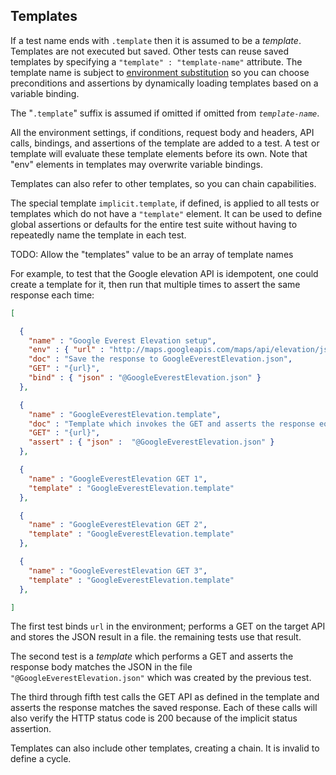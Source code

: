 ## Templates ##

If a test name ends with `.template` then it is assumed to be a *template*.
Templates are not executed but saved. Other tests can reuse saved templates
by specifying a `"template" : "template-name"` attribute.
The template name is subject to [environment substitution](Reference.md#Environment)
so you can choose preconditions and assertions by dynamically
loading templates based on a variable binding.

The "`.template`" suffix is assumed if omitted if omitted from *`template-name`*.

All the environment settings, if conditions, request body and headers, API calls, bindings, and assertions
of the template are added to a test.  A test or template will evaluate these template
elements before its own. Note that "env" elements in templates may
overwrite variable bindings.

Templates can also refer to other templates, so you can chain capabilities.

The special template `implicit.template`, if defined, is applied to all
tests or templates which do not have a `"template"` element.
It can be used to define global assertions or defaults for the
entire test suite without having to repeatedly name the template
in each test.

TODO: Allow the "templates" value to be an array of template names

For example, to test that the Google elevation API is idempotent,
one could create a template for it, then run that multiple times
to assert the same response each time:

```JSON
[

  {
    "name" : "Google Everest Elevation setup",
    "env" : { "url" : "http://maps.googleapis.com/maps/api/elevation/json?locations=27.988056,86.925278&sensor=false" },
    "doc" : "Save the response to GoogleEverestElevation.json",
    "GET" : "{url}",
    "bind" : { "json" : "@GoogleEverestElevation.json" }
  },

  {
    "name" : "GoogleEverestElevation.template",
    "doc" : "Template which invokes the GET and asserts the response equals the contents of GoogleEverestElevation.json",
    "GET" : "{url}",
    "assert" : { "json" :  "@GoogleEverestElevation.json" }
  },

  {
    "name" : "GoogleEverestElevation GET 1",
    "template" : "GoogleEverestElevation.template"
  },

  {
    "name" : "GoogleEverestElevation GET 2",
    "template" : "GoogleEverestElevation.template"
  },

  {
    "name" : "GoogleEverestElevation GET 3",
    "template" : "GoogleEverestElevation.template"
  },

]
```

The first test binds `url` in the environment; performs a GET
on the target API and stores the JSON result in a file.
the remaining tests use that result.

The second test is a *template* which performs a GET and asserts the
response body matches the JSON in the file `"@GoogleEverestElevation.json"`
which was created by the previous test.

The third through fifth test calls the GET API as defined
in the template and asserts the response matches the saved response.
Each of these calls will also verify the HTTP status code is
200 because of the implicit status assertion.

Templates can also include other templates, creating a chain.
It is invalid to define a cycle.

